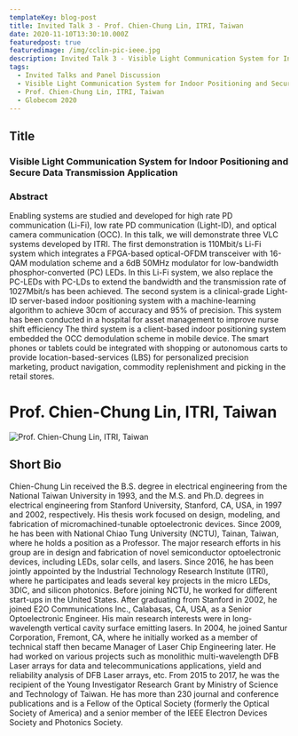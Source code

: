 ```yaml
---
templateKey: blog-post
title: Invited Talk 3 - Prof. Chien-Chung Lin, ITRI, Taiwan
date: 2020-11-10T13:30:10.000Z
featuredpost: true
featuredimage: /img/cclin-pic-ieee.jpg
description: Invited Talk 3 - Visible Light Communication System for Indoor Positioning and Secure Data Transmission Application, Prof. Chien-Chung Lin, ITRI, Taiwan
tags:
  - Invited Talks and Panel Discussion
  - Visible Light Communication System for Indoor Positioning and Secure Data Transmission Application
  - Prof. Chien-Chung Lin, ITRI, Taiwan
  - Globecom 2020
---
```

## Title

### Visible Light Communication System for Indoor Positioning and Secure Data Transmission Application

### Abstract
Enabling systems are studied and developed for high rate PD communication (Li-Fi), low rate PD communication (Light-ID), and optical camera communication (OCC). In this talk, we will demonstrate three VLC systems developed by ITRI. The first demonstration is 110Mbit/s Li-Fi system which integrates a FPGA-based optical-OFDM transceiver with 16-QAM modulation scheme and a 6dB 50MHz modulator for low-bandwidth phosphor-converted (PC) LEDs. In this Li-Fi system, we also replace the PC-LEDs with PC-LDs to extend the bandwidth and the transmission rate of 1027Mbit/s has been achieved. The second system is a clinical-grade Light-ID server-based indoor positioning system with a machine-learning algorithm to achieve 30cm of accuracy and 95% of precision. This system has been conducted in a hospital for asset management to improve nurse shift efficiency The third system is a client-based indoor positioning system embedded the OCC demodulation scheme in mobile device. The smart phones or tablets could be integrated with shopping or autonomous carts to provide location-based-services (LBS) for personalized precision marketing, product navigation, commodity replenishment and picking in the retail stores.

# Prof. Chien-Chung Lin, ITRI, Taiwan

![Prof. Chien-Chung Lin, ITRI, Taiwan](/owc-2020/img/cclin-pic-ieee.jpg)

## Short Bio

Chien-Chung Lin received the B.S. degree in electrical engineering from the National Taiwan University in 1993, and the M.S. and Ph.D. degrees in electrical engineering from Stanford University, Stanford, CA, USA, in 1997 and 2002, respectively. His thesis work focused on design, modeling, and fabrication of micromachined-tunable optoelectronic devices. Since 2009, he has been with National Chiao Tung University (NCTU), Tainan, Taiwan, where he holds a position as a Professor. The major research efforts in his group are in design and fabrication of novel semiconductor optoelectronic devices, including LEDs, solar cells, and lasers. Since 2016, he has been jointly appointed by the Industrial Technology Research Institute (ITRI), where he participates and leads several key projects in the micro LEDs, 3DIC, and silicon photonics. Before joining NCTU, he worked for different start-ups in the United States. After graduating from Stanford in 2002, he joined E2O Communications Inc., Calabasas, CA, USA, as a Senior Optoelectronic Engineer. His main research interests were in long-wavelength vertical cavity surface emitting lasers. In 2004, he joined Santur Corporation, Fremont, CA, where he initially worked as a member of technical staff then became Manager of Laser Chip Engineering later. He had worked on various projects such as monolithic multi-wavelength DFB Laser arrays for data and telecommunications applications, yield and reliability analysis of DFB Laser arrays, etc. From 2015 to 2017, he was the recipient of the Young Investigator Research Grant by Ministry of Science and Technology of Taiwan. He has more than 230 journal and conference publications and is a Fellow of the Optical Society (formerly the Optical Society of America) and a senior member of the IEEE Electron Devices Society and Photonics Society.


